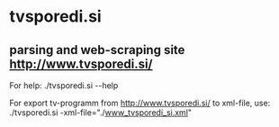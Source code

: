 # tvsporedi.si

## parsing and web-scraping site http://www.tvsporedi.si/

For help:
./tvsporedi.si --help

For export tv-programm from http://www.tvsporedi.si/ to xml-file, use:
./tvsporedi.si -xml-file="./www_tvsporedi_si.xml"

